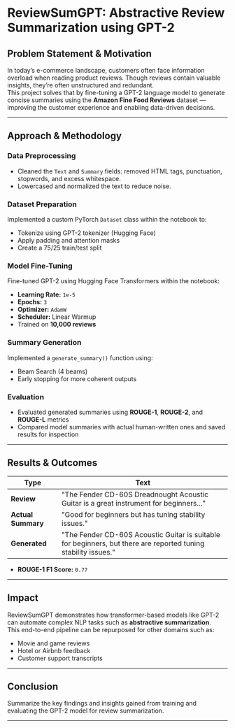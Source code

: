 # ReviewSumGPT: Abstractive Review Summarization using GPT-2

## Problem Statement & Motivation

In today’s e-commerce landscape, customers often face information overload when reading product reviews. Though reviews contain valuable insights, they’re often unstructured and redundant.  
This project solves that by fine-tuning a GPT-2 language model to generate concise summaries using the **Amazon Fine Food Reviews** dataset — improving the customer experience and enabling data-driven decisions.

---

## Approach & Methodology

### Data Preprocessing

- Cleaned the `Text` and `Summary` fields: removed HTML tags, punctuation, stopwords, and excess whitespace.
- Lowercased and normalized the text to reduce noise.

### Dataset Preparation

Implemented a custom PyTorch `Dataset` class within the notebook to:
- Tokenize using GPT-2 tokenizer (Hugging Face)
- Apply padding and attention masks
- Create a 75/25 train/test split

### Model Fine-Tuning

Fine-tuned GPT-2 using Hugging Face Transformers within the notebook:
- **Learning Rate:** `1e-5`  
- **Epochs:** `3`  
- **Optimizer:** `AdamW`  
- **Scheduler:** Linear Warmup  
- Trained on **10,000 reviews**

### Summary Generation

Implemented a `generate_summary()` function using:
- Beam Search (4 beams)
- Early stopping for more coherent outputs

### Evaluation

- Evaluated generated summaries using **ROUGE-1**, **ROUGE-2**, and **ROUGE-L** metrics
- Compared model summaries with actual human-written ones and saved results for inspection

---

## Results & Outcomes

| Type             | Text                                                                                      |
|------------------|--------------------------------------------------------------------------------------------|
| **Review**        | "The Fender CD-60S Dreadnought Acoustic Guitar is a great instrument for beginners..."    |
| **Actual Summary**| "Good for beginners but has tuning stability issues."                                     |
| **Generated**     | "The Fender CD-60S Acoustic Guitar is suitable for beginners, but there are reported tuning stability issues." |

- **ROUGE-1 F1 Score:** `0.77`

---

## Impact

ReviewSumGPT demonstrates how transformer-based models like GPT-2 can automate complex NLP tasks such as **abstractive summarization**.  
This end-to-end pipeline can be repurposed for other domains such as:

- Movie and game reviews  
- Hotel or Airbnb feedback  
- Customer support transcripts  

---

## Conclusion

Summarize the key findings and insights gained from training and evaluating the GPT-2 model for review summarization.

---